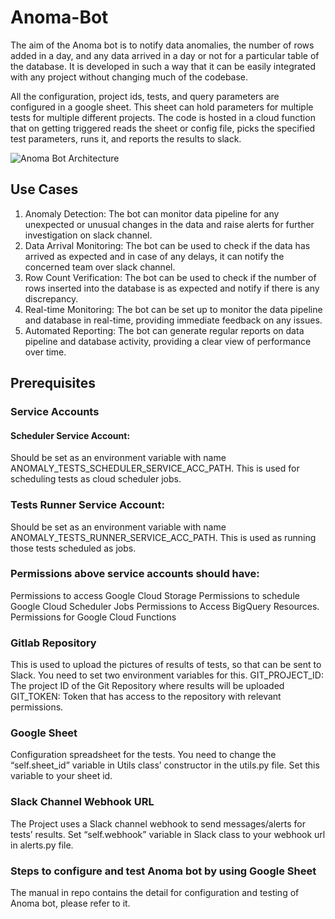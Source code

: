 # Anoma-Bot
The aim of the Anoma bot is to notify data anomalies, the number of rows added in a day, and any data arrived in a day or not for a particular table of the database.  It is developed in such a way that it can be easily integrated with any project without changing much of the codebase.

All the configuration, project ids, tests, and query parameters are configured in a google sheet. This sheet can hold parameters for multiple tests for multiple different projects.
The code is hosted in a cloud function that on getting triggered reads the sheet or config file, picks the specified test parameters, runs it, and reports the results to slack.

![Anoma Bot Architecture](https://user-images.githubusercontent.com/122284087/213253411-7c95dc14-7b6a-4507-a418-52358f2620a4.JPG)

## Use Cases
1. Anomaly Detection: The bot can monitor data pipeline for any unexpected or unusual changes in the data and raise alerts for further investigation on slack channel.
2. Data Arrival Monitoring: The bot can be used to check if the data has arrived as expected and in case of any delays, it can notify the concerned team over slack channel.
3. Row Count Verification: The bot can be used to check if the number of rows inserted into the database is as expected and notify if there is any discrepancy.
4. Real-time Monitoring: The bot can be set up to monitor the data pipeline and database in real-time, providing immediate feedback on any issues.
5. Automated Reporting: The bot can generate regular reports on data pipeline and database activity, providing a clear view of performance over time.

## Prerequisites

### Service Accounts
#### Scheduler Service Account: 
Should be set as an environment variable with name ANOMALY_TESTS_SCHEDULER_SERVICE_ACC_PATH.
This is used for scheduling tests as cloud scheduler jobs.

### Tests Runner Service Account: 
Should be set as an environment variable with name ANOMALY_TESTS_RUNNER_SERVICE_ACC_PATH.
This is used as running those tests scheduled as jobs.
	
### Permissions above service accounts should have: 
Permissions to access Google Cloud Storage
Permissions to schedule Google Cloud Scheduler Jobs
Permissions to Access BigQuery Resources.
Permissions for Google Cloud Functions
	
### Gitlab Repository
This is used to upload the pictures of results of tests, so that can be sent to Slack. 
You need to set two environment variables for this.
GIT_PROJECT_ID: The project ID of the Git Repository where results will be uploaded
GIT_TOKEN: Token that has access to the repository with relevant permissions.

### Google Sheet
Configuration spreadsheet for the tests. You need to change the “self.sheet_id” variable in Utils class’ constructor in the utils.py file. Set this variable to your sheet id.

### Slack Channel Webhook URL
The Project uses a Slack channel webhook to send messages/alerts for tests’ results. Set “self.webhook” variable in Slack class to your webhook url in alerts.py file.

### Steps to configure and test Anoma bot by using Google Sheet
The manual in repo contains the detail for configuration and testing of Anoma bot, please refer to it.
